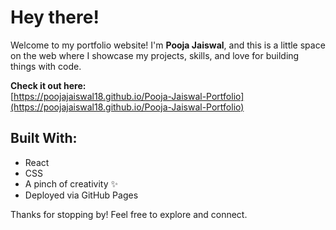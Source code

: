 # Hey there!

Welcome to my portfolio website! I'm **Pooja Jaiswal**, and this is a little space on the web where I showcase my projects, skills, and love for building things with code.

**Check it out here:**  
[https://poojajaiswal18.github.io/Pooja-Jaiswal-Portfolio](https://poojajaiswal18.github.io/Pooja-Jaiswal-Portfolio)


## Built With:
- React
- CSS
- A pinch of creativity ✨
- Deployed via GitHub Pages


Thanks for stopping by! Feel free to explore and connect.
